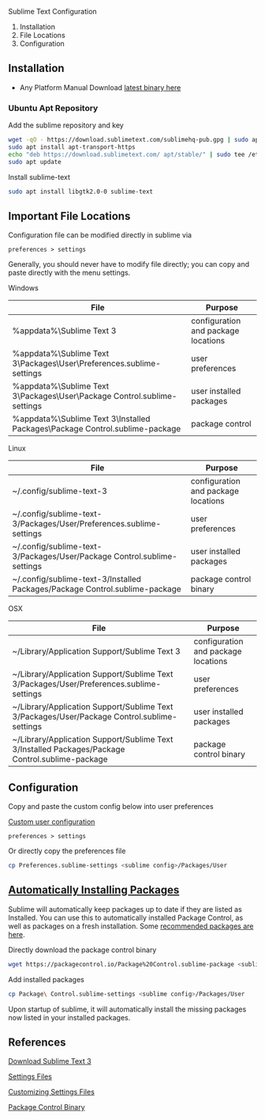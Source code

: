 Sublime Text Configuration

1. Installation
2. File Locations
2. Configuration

Installation
------------
* Any Platform Manual Download [latest binary here][1]

### Ubuntu Apt Repository

Add the sublime repository and key
```bash
wget -qO - https://download.sublimetext.com/sublimehq-pub.gpg | sudo apt-key add -
sudo apt install apt-transport-https
echo "deb https://download.sublimetext.com/ apt/stable/" | sudo tee /etc/apt/sources.list.d/sublime-text.list
sudo apt update
```

Install sublime-text
```bash
sudo apt install libgtk2.0-0 sublime-text
```

Important File Locations
------------------------
Configuration file can be modified directly in sublime via

```
preferences > settings
```

Generally, you should never have to modify file directly; you can copy and paste
directly with the menu settings.

Windows

| File                                                                        | Purpose                             |
|-----------------------------------------------------------------------------|-------------------------------------|
| %appdata%\Sublime Text 3                                                    | configuration and package locations |
| %appdata%\Sublime Text 3\Packages\User\Preferences.sublime-settings         | user preferences                    |
| %appdata%\Sublime Text 3\Packages\User\Package Control.sublime-settings     | user installed packages             |
| %appdata%\Sublime Text 3\Installed Packages\Package Control.sublime-package | package control                     |


Linux

| File                                                                        | Purpose                             |
|-----------------------------------------------------------------------------|-------------------------------------|
| ~/.config/sublime-text-3                                                    | configuration and package locations |
| ~/.config/sublime-text-3/Packages/User/Preferences.sublime-settings         | user preferences                    |
| ~/.config/sublime-text-3/Packages/User/Package Control.sublime-settings     | user installed packages             |
| ~/.config/sublime-text-3/Installed Packages/Package Control.sublime-package | package control binary              |

OSX

| File                                                                                            | Purpose                                                 |
|-------------------------------------------------------------------------------------------------|---------------------------------------------------------|
| ~/Library/Application Support/Sublime Text 3                                                    | configuration and package locations |
| ~/Library/Application Support/Sublime Text 3/Packages/User/Preferences.sublime-settings         | user preferences                    |
| ~/Library/Application Support/Sublime Text 3/Packages/User/Package Control.sublime-settings     | user installed packages             |
| ~/Library/Application Support/Sublime Text 3/Installed Packages/Package Control.sublime-package | package control binary              |


Configuration
-------------
Copy and paste the custom config below into user preferences

[Custom user configuration][4]
```
preferences > settings
```

Or directly copy the preferences file
```bash
cp Preferences.sublime-settings <sublime config>/Packages/User
```

[Automatically Installing Packages][6]
--------------------------------------
Sublime will automatically keep packages up to date if they are listed as Installed. You can use this to automatically installed Package Control, as well as packages on a fresh installation. Some [recommended packages are here][7].

Directly download the package control binary
```bash
wget https://packagecontrol.io/Package%20Control.sublime-package <sublime config>/Installed\ Packages/
```

Add installed packages
```bash
cp Package\ Control.sublime-settings <sublime config>/Packages/User
```

Upon startup of sublime, it will automatically install the missing packages now listed in your installed packages.


References
----------
[Download Sublime Text 3][1]

[Settings Files][2]

[Customizing Settings Files][3]

[Package Control Binary][8]

[1]: https://www.sublimetext.com/3
[2]: https://www.sublimetext.com/docs/3/settings.html
[3]: http://docs.sublimetext.info/en/latest/customization/settings.html
[4]: Preferences.sublime-settings
[5]: Package%20Control.sublime-settings
[6]: https://github.com/mrmartineau/SublimeTextSetupWiki/issues/3
[7]: http://txfx.net/2014/11/08/my-sublime-text-3-packages/
[8]: https://packagecontrol.io/Package%20Control.sublime-package
[9]: https://medium.com/@pck/how-to-use-sublime-text-3-from-command-line-with-ubuntu-bash-terminal-in-windows-10-subsystems-for-aa2ad59d088c
